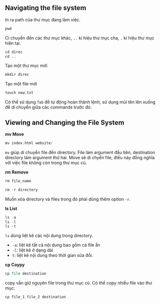 ## Navigating the file system

In ra path của thư mục đang làm việc.
```python
pwd
```

Ci chuyển đến các thư mục khác, `..` kí hiệu thư mục cha, `.` kí hiệu thư mục hiện tại.
```python
cd direc
cd ..
```

Tạo một thư mục mới
```python
mkdir direc
```

Tạo một file mới
```python
touch new.txt
```

Có thể sử dụng `Tab` để tự động hoàn thành lệnh, sử dụng mũi tên lên xuống để di chuyển giữa các commands trước đó.

## Viewing and Changing the File System
**mv Move**
```python
mv index.html website/
```
`mv` giúp di chuyển file đến directory. File làm argument đầu tiên, destination directory làm argument thứ hai. Move sẽ di chyển file, điều này đồng nghĩa với việc file không còn trong thư mục cũ.

**rm Remove**
```python
rm file_name
```

```python
rm -r directory
```
Muốn xóa directory và files trong đó phải dùng thêm option `-r`.

**ls List**
```python
ls -a
ls -l
ls -t
```
`ls` dùng liệt kê các nội dung trong directory.
- `-a`: liệt kê tất cả nội dung bao gồm cả file ẩn
- `-l`: liệt kê ở dạng dài
- `t`: liệt kê nội dung theo thời gian sửa đổi.

**cp Coypy**
```python
cp file destination
```
copy vẫn giữ nguyên file trong thư mục cũ. Có thể copy nhiều file vào thư mục:
```python
cp file_1 file_2 destination
```